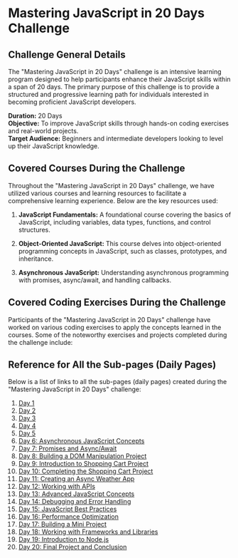 # Mastering JavaScript in 20 Days Challenge

## Challenge General Details

The "Mastering JavaScript in 20 Days" challenge is an intensive learning program designed to help participants enhance their JavaScript skills within a span of 20 days. The primary purpose of this challenge is to provide a structured and progressive learning path for individuals interested in becoming proficient JavaScript developers.

**Duration:** 20 Days  
**Objective:** To improve JavaScript skills through hands-on coding exercises and real-world projects.  
**Target Audience:** Beginners and intermediate developers looking to level up their JavaScript knowledge.

## Covered Courses During the Challenge

Throughout the "Mastering JavaScript in 20 Days" challenge, we have utilized various courses and learning resources to facilitate a comprehensive learning experience. Below are the key resources used:

1. **JavaScript Fundamentals:** A foundational course covering the basics of JavaScript, including variables, data types, functions, and control structures.

2. **Object-Oriented JavaScript:** This course delves into object-oriented programming concepts in JavaScript, such as classes, prototypes, and inheritance.

3. **Asynchronous JavaScript:** Understanding asynchronous programming with promises, async/await, and handling callbacks.
   
## Covered Coding Exercises During the Challenge

Participants of the "Mastering JavaScript in 20 Days" challenge have worked on various coding exercises to apply the concepts learned in the courses. Some of the noteworthy exercises and projects completed during the challenge include:



## Reference for All the Sub-pages (Daily Pages)

Below is a list of links to all the sub-pages (daily pages) created during the "Mastering JavaScript in 20 Days" challenge:

1. [Day 1](Day1.md)
2. [Day 2](Day2.md)
3. [Day 3](Day3.md)
4. [Day 4](Day4.md)
5. [Day 5](Day5.md)
6. [Day 6: Asynchronous JavaScript Concepts](https://example.com/day-6-asynchronous-javascript)
7. [Day 7: Promises and Async/Await](https://example.com/day-7-promises-async-await)
8. [Day 8: Building a DOM Manipulation Project](https://example.com/day-8-dom-manipulation-project)
9. [Day 9: Introduction to Shopping Cart Project](https://example.com/day-9-shopping-cart-intro)
10. [Day 10: Completing the Shopping Cart Project](https://example.com/day-10-shopping-cart-completion)
11. [Day 11: Creating an Async Weather App](https://example.com/day-11-async-weather-app)
12. [Day 12: Working with APIs](https://example.com/day-12-working-with-apis)
13. [Day 13: Advanced JavaScript Concepts](https://example.com/day-13-advanced-javascript)
14. [Day 14: Debugging and Error Handling](https://example.com/day-14-debugging-error-handling)
15. [Day 15: JavaScript Best Practices](https://example.com/day-15-javascript-best-practices)
16. [Day 16: Performance Optimization](https://example.com/day-16-performance-optimization)
17. [Day 17: Building a Mini Project](https://example.com/day-17-mini-project)
18. [Day 18: Working with Frameworks and Libraries](https://example.com/day-18-frameworks-libraries)
19. [Day 19: Introduction to Node.js](https://example.com/day-19-intro-to-nodejs)
20. [Day 20: Final Project and Conclusion](https://example.com/day-20-final-project-conclusion)


